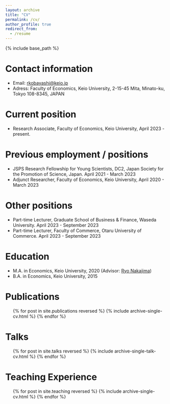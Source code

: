 ```yaml
---
layout: archive
title: "CV"
permalink: /cv/
author_profile: true
redirect_from:
  - /resume
---
```


{% include base_path %}

Contact information
======
* Email: rkobayashi@keio.jp
* Adress: Faculty of Economics, Keio University, 2-15-45 Mita, Minato-ku, Tokyo 108-8345, JAPAN

Current position
======
* Research Associate, Faculty of Economics, Keio University, April 2023 - present.


Previous employment / positions
======
* JSPS Research Fellowship for Young Scientists, DC2, Japan Society for the Promotion of Science, Japan. April 2021 - March 2023
* Adjunct Researcher, Faculty of Economics, Keio University, April 2020 - March 2023

Other positions
=====
* Part-time Lecturer, Graduate School of Business & Finance, Waseda University. April 2023 - September 2023
* Part-time Lecturer, Faculty of Commerce, Otaru University of Commerce. April 2023 - September 2023

Education
======
* M.A. in Economics, Keio University, 2020 (Advisor: [Ryo Nakajima](https://web.econ.keio.ac.jp/staff/nakajima/RYO_NAKAJIMA_Official_Site,_Main.html))
* B.A. in Economics, Keio University, 2015

Publications
======
  <ul>{% for post in site.publications reversed %}
    {% include archive-single-cv.html %}
  {% endfor %}</ul>
  
Talks
======
  <ul>{% for post in site.talks reversed %}
    {% include archive-single-talk-cv.html  %}
  {% endfor %}</ul>
  
Teaching Experience
======
  <ul>{% for post in site.teaching reversed %}
    {% include archive-single-cv.html %}
  {% endfor %}</ul>